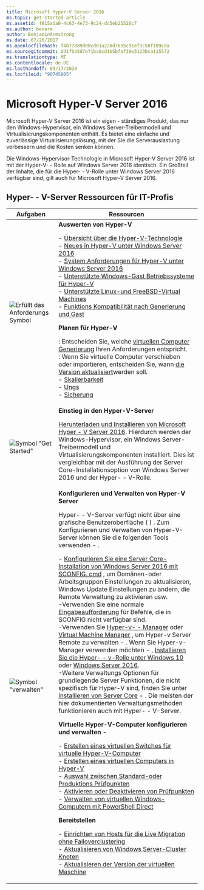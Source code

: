 ```yaml
---
title: Microsoft Hyper-V Server 2016
ms.topic: get-started-article
ms.assetid: f815ada0-4c63-4e73-9c24-dc5eb21526c7
ms.author: benarm
author: BenjaminArmstrong
ms.date: 07/26/2017
ms.openlocfilehash: f4b77889d00cd01a226d7655c91ef3c58f109cda
ms.sourcegitcommit: dd1fbb5d7e71ba8cd1b5bfaf38e3123bca115572
ms.translationtype: MT
ms.contentlocale: de-DE
ms.lasthandoff: 09/17/2020
ms.locfileid: "90745905"
---
```

# <a name="microsoft-hyper-v-server-2016"></a>Microsoft Hyper-V Server 2016

Microsoft Hyper-V Server 2016 ist ein eigen \- ständiges Produkt, das nur den Windows-Hypervisor, ein Windows Server-Treibermodell und Virtualisierungskomponenten enthält. Es bietet eine einfache und zuverlässige Virtualisierungslösung, mit der Sie die Serverauslastung verbessern und die Kosten senken können.

Die Windows-Hypervisor-Technologie in Microsoft Hyper-V Server 2016 ist mit der Hyper-V- \- Rolle auf Windows Server 2016 identisch. Ein Großteil der Inhalte, die für die Hyper- \- V-Rolle unter Windows Server 2016 verfügbar sind, gilt auch für Microsoft Hyper-V Server 2016.

## <a name="hyper-v-server-resources-for-it-pros"></a>Hyper- \- V-Server Ressourcen für IT-Profis

|Aufgaben|Ressourcen|
|-|-|
|![Erfüllt das Anforderungs Symbol](media/All_Symbols_MeetsRequirements.png)|**Auswerten von Hyper-V**<p>-   [Übersicht über die Hyper-V-Technologie](hyper-v-technology-overview.md)<br />- [Neues in Hyper-V unter Windows Server 2016](what-s-new-in-hyper-v-on-windows.md)<br />-   [System Anforderungen für Hyper-V unter Windows Server 2016](system-requirements-for-hyper-v-on-windows.md)<br />-   [Unterstützte Windows-Gast Betriebssysteme für Hyper-V](supported-windows-guest-operating-systems-for-hyper-v-on-windows.md)<br />-   [Unterstützte Linux-und FreeBSD-Virtual Machines](supported-linux-and-freebsd-virtual-machines-for-hyper-v-on-windows.md)<br />-   [Funktions Kompatibilität nach Generierung und Gast](hyper-v-feature-compatibility-by-generation-and-guest.md)<p>**Planen für Hyper-V**<p>: Entscheiden Sie, welche [virtuellen Computer Generierung](plan/should-i-create-a-generation-1-or-2-virtual-machine-in-hyper-v.md)  Ihren Anforderungen entspricht. <br/>: Wenn Sie virtuelle Computer verschieben oder importieren, entscheiden Sie, wann [die Version aktualisiert](deploy/upgrade-virtual-machine-version-in-hyper-v-on-windows-or-windows-server.md)werden soll. <br />- [Skalierbarkeit](plan/plan-hyper-v-scalability-in-windows-server.md) <br />- [Ungs](plan/plan-hyper-v-networking-in-windows-server.md) <br />- [Sicherung](plan/plan-hyper-v-security-in-windows-server.md)|
|![Symbol "Get Started"](media/All_Symbols_GetStarted.png)|**Einstieg in den Hyper-V-Server**<p>[Herunterladen und Installieren von Microsoft Hyper \- V Server 2016](https://www.microsoft.com/evalcenter/evaluate-hyper-v-server-2016). Hierdurch werden der Windows-Hypervisor, ein Windows Server-Treibermodell und Virtualisierungskomponenten installiert. Dies ist vergleichbar mit der Ausführung der Server Core-Installationsoption von Windows Server 2016 und der Hyper- \- V-Rolle.|
|![Symbol "verwalten"](media/All_Symbols_Administrator.png)|**Konfigurieren und Verwalten von Hyper-V Server**<p>Hyper- \- V-Server verfügt nicht über eine grafische Benutzeroberfläche \( \) . Zum Konfigurieren und Verwalten von Hyper-V-Server können Sie die folgenden Tools verwenden \- .<p>-   [Konfigurieren Sie eine Server Core-Installation von Windows Server 2016 mit SCONFIG. cmd](../../get-started/sconfig-on-ws2016.md) , um Domänen-oder Arbeitsgruppen Einstellungen zu aktualisieren, Windows Update Einstellungen zu ändern, die Remote Verwaltung zu aktivieren usw.<br />-Verwenden Sie eine normale [Eingabeaufforderung](../../administration/windows-commands/windows-commands.md) für Befehle, die in SCONFIG nicht verfügbar sind.<br />-Verwenden Sie [Hyper-v- \- Manager](./manage/remotely-manage-hyper-v-hosts.md) oder [Virtual Machine Manager](/system-center/vmm) , um Hyper-v Server Remote zu verwalten \- . Wenn Sie Hyper-v-Manager verwenden möchten \- , [Installieren Sie die Hyper- \- v-Rolle unter Windows 10](/virtualization/hyper-v-on-windows/quick-start/enable-hyper-v) oder [Windows Server 2016](get-started/install-the-hyper-v-role-on-windows-server.md).<br />-Weitere Verwaltungs Optionen für grundlegende Server Funktionen, die nicht spezifisch für Hyper-V sind, finden Sie unter [Installieren von Server Core](../../get-started/getting-started-with-server-core.md) \- . Die meisten der hier dokumentierten Verwaltungsmethoden funktionieren auch mit Hyper- \- V-Server.<p>**Virtuelle Hyper-V-Computer konfigurieren und verwalten \-**<p>-   [Erstellen eines virtuellen Switches für virtuelle Hyper-V-Computer](get-started/create-a-virtual-switch-for-hyper-v-virtual-machines.md)<br />-   [Erstellen eines virtuellen Computers in Hyper-V](get-started/create-a-virtual-machine-in-hyper-v.md)<br />-   [Auswahl zwischen Standard-oder Produktions Prüfpunkten](manage/choose-between-standard-or-production-checkpoints-in-hyper-v.md)<br />-   [Aktivieren oder Deaktivieren von Prüfpunkten](manage/enable-or-disable-checkpoints-in-hyper-v.md)<br />-   [Verwalten von virtuellen Windows-Computern mit PowerShell Direct](manage/manage-windows-virtual-machines-with-powershell-direct.md) <p>**Bereitstellen**<p>-   [Einrichten von Hosts für die Live Migration ohne Failoverclustering](deploy/set-up-hosts-for-live-migration-without-failover-clustering.md)<br />- [Aktualisieren von Windows Server-Cluster Knoten](../../failover-clustering/cluster-operating-system-rolling-upgrade.md)<br />- [Aktualisieren der Version der virtuellen Maschine](deploy/upgrade-virtual-machine-version-in-hyper-v-on-windows-or-windows-server.md)<br />|